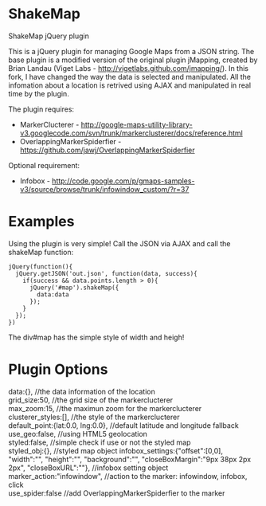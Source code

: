 ShakeMap
========

ShakeMap jQuery plugin

This is a jQuery plugin for managing Google Maps from a JSON string.
The base plugin is a modified version of the original plugin jMapping, created by Brian Landau (Viget Labs - http://vigetlabs.github.com/jmapping/).
In this fork, I have changed the way the data is selected and manipulated. All the infomation about a location is retrived using AJAX and manipulated in real time by the plugin.

The plugin requires:

- MarkerClucterer - http://google-maps-utility-library-v3.googlecode.com/svn/trunk/markerclusterer/docs/reference.html
- OverlappingMarkerSpiderfier - https://github.com/jawj/OverlappingMarkerSpiderfier

Optional requirement:

- Infobox - http://code.google.com/p/gmaps-samples-v3/source/browse/trunk/infowindow_custom/?r=37

Examples
========

Using the plugin is very simple! Call the JSON via AJAX and call the shakeMap function:

    jQuery(function(){  
      jQuery.getJSON('out.json', function(data, success){  
        if(success && data.points.length > 0){  
          jQuery('#map').shakeMap({  
            data:data  
          });  
        }  
      });  
    })

The div#map has the simple style of width and heigh!

Plugin Options
========

data:{}, //the data information of the location  
grid_size:50, //the grid size of the markerclucterer  
max_zoom:15, //the maximun zoom for the markerclucterer  
clusterer_styles:[], //the style of the markerclucterer  
default_point:{lat:0.0, lng:0.0}, //default latitude and longitude fallback  
use_geo:false, //using HTML5 geolocation  
styled:false, //simple check if use or not the styled map  
styled_obj:{}, //styled map object 
infobox_settings:{"offset":[0,0], "width":"", "height":"", "background":"", "closeBoxMargin":"9px 38px 2px 2px", "closeBoxURL":""}, //infobox setting object  
marker_action:"infowindow", //action to the marker: infowindow, infobox, click  
use_spider:false //add OverlappingMarkerSpiderfier to the marker